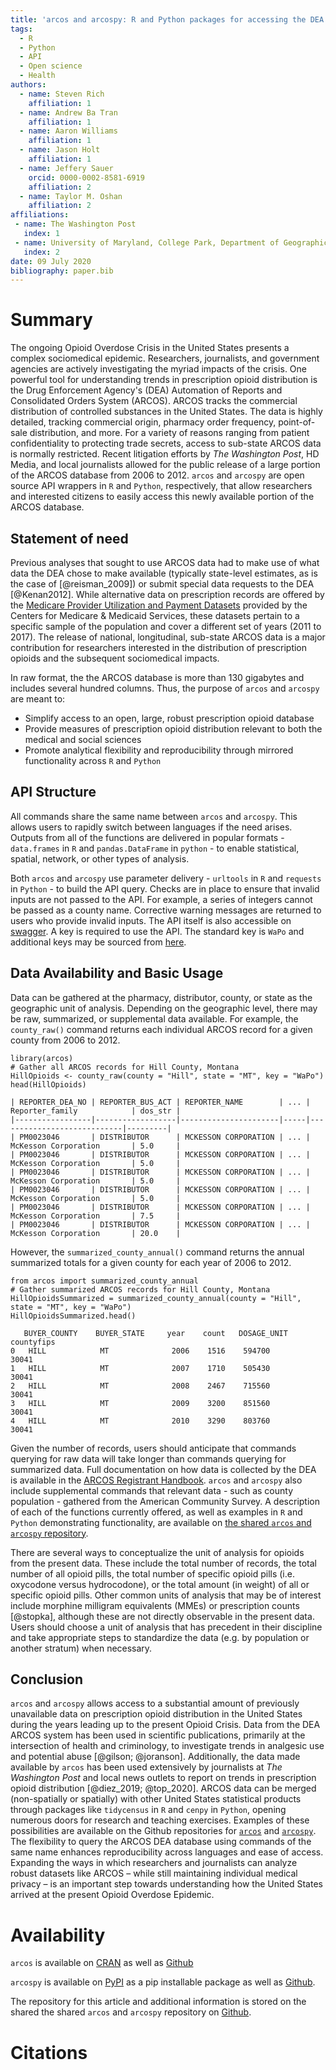 ```yaml
---
title: 'arcos and arcospy: R and Python packages for accessing the DEA ARCOS database from 2006 - 2014'
tags:
  - R
  - Python
  - API
  - Open science
  - Health
authors:
  - name: Steven Rich
    affiliation: 1
  - name: Andrew Ba Tran
    affiliation: 1
  - name: Aaron Williams
    affiliation: 1
  - name: Jason Holt
    affiliation: 1    
  - name: Jeffery Sauer  
    orcid: 0000-0002-8581-6919
    affiliation: 2
  - name: Taylor M. Oshan
    affiliation: 2
affiliations:
 - name: The Washington Post
   index: 1
 - name: University of Maryland, College Park, Department of Geographical Sciences
   index: 2
date: 09 July 2020
bibliography: paper.bib
---
```


# Summary

The ongoing Opioid Overdose Crisis in the United States presents a complex sociomedical epidemic. Researchers, journalists, and government agencies are actively investigating the myriad impacts of the crisis. One powerful tool for understanding trends in prescription opioid distribution is the Drug Enforcement Agency's (DEA) Automation of Reports and Consolidated Orders System (ARCOS). ARCOS tracks the commercial distribution of controlled substances in the United States. The data is highly detailed, tracking commercial origin, pharmacy order frequency, point-of-sale distribution, and more. For a variety of reasons ranging from patient confidentiality to protecting trade secrets, access to sub-state ARCOS data is normally restricted. Recent litigation efforts by *The Washington Post*, HD Media, and local journalists allowed for the public release of a large portion of the ARCOS database from 2006 to 2012. `arcos` and `arcospy` are open source API wrappers in `R` and `Python`, respectively, that allow researchers and interested citizens to easily access this newly available portion of the ARCOS database.

## Statement of need

Previous analyses that sought to use ARCOS data had to make use of what data the DEA chose to make available (typically state-level estimates, as is the case of [@reisman_2009]) or submit special data requests to the DEA [@Kenan2012]. While alternative data on prescription records are offered by the [Medicare Provider Utilization and Payment Datasets](https://www.cms.gov/Research-Statistics-Data-and-Systems/Statistics-Trends-and-Reports/Medicare-Provider-Charge-Data) provided by the Centers for Medicare & Medicaid Services,  these datasets pertain to a specific sample of the population and cover a different set of years (2011 to 2017). The release of national, longitudinal, sub-state ARCOS data is a major contribution for researchers interested in the distribution of prescription opioids and the subsequent sociomedical impacts.

In raw format, the the ARCOS database is more than 130 gigabytes and includes several hundred columns. Thus, the purpose of `arcos` and `arcospy` are meant to:
- Simplify access to an open, large, robust prescription opioid database
- Provide measures of prescription opioid distribution relevant to both the medical and social sciences 
- Promote analytical flexibility and reproducibility through mirrored functionality across `R` and `Python` 

## API Structure

All commands share the same name between `arcos` and `arcospy`. This allows users to rapidly switch between languages if the need arises. Outputs from all of the functions are delivered in popular formats - `data.frames` in `R` and `pandas.DataFrame` in `python` -  to enable statistical, spatial, network, or other types of analysis.

Both `arcos` and `arcospy` use parameter delivery - `urltools` in `R` and `requests` in `Python` - to build the API query. Checks are in place to ensure that invalid inputs are not passed to the API. For example, a series of integers cannot be passed as a county name. Corrective warning messages are returned to users who provide invalid inputs. The API itself is also accessible on [swagger](https://arcos-api.ext.nile.works/__swagger__/). A key is required to use the API. The standard key is `WaPo` and additional keys may be sourced from [here](https://github.com/wpinvestigative/arcos).   

## Data Availability and Basic Usage

 Data can be gathered at the pharmacy, distributor, county, or state as the geographic unit of analysis. Depending on the geographic level, there may be raw, summarized, or supplemental data available. For example, the `county_raw()` command returns each individual ARCOS record for a given county from 2006 to 2012. 

 ```
library(arcos)
# Gather all ARCOS records for Hill County, Montana
HillOpioids <- county_raw(county = "Hill", state = "MT", key = "WaPo")
head(HillOpioids)

| REPORTER_DEA_NO | REPORTER_BUS_ACT | REPORTER_NAME        | ... | Reporter_family            | dos_str |
|-----------------|------------------|----------------------|-----|----------------------------|---------|
| PM0023046       | DISTRIBUTOR      | MCKESSON CORPORATION | ... | McKesson Corporation       | 5.0     |
| PM0023046       | DISTRIBUTOR      | MCKESSON CORPORATION | ... | McKesson Corporation       | 5.0     |
| PM0023046       | DISTRIBUTOR      | MCKESSON CORPORATION | ... | McKesson Corporation       | 5.0     |
| PM0023046       | DISTRIBUTOR      | MCKESSON CORPORATION | ... | McKesson Corporation       | 5.0     |
| PM0023046       | DISTRIBUTOR      | MCKESSON CORPORATION | ... | McKesson Corporation       | 7.5     |
| PM0023046       | DISTRIBUTOR      | MCKESSON CORPORATION | ... | McKesson Corporation       | 20.0    |
```

 However, the `summarized_county_annual()` command returns the annual summarized totals for a given county for each year of 2006 to 2012. 

 ```
from arcos import summarized_county_annual
# Gather summarized ARCOS records for Hill County, Montana
HillOpioidsSummarized = summarized_county_annual(county = "Hill", state = "MT", key = "WaPo")
HillOpioidsSummarized.head()

 	BUYER_COUNTY 	BUYER_STATE 	year 	count 	DOSAGE_UNIT 	countyfips
0 	HILL 	        MT 	            2006 	1516 	594700 	        30041
1 	HILL 	        MT 	            2007 	1710 	505430 	        30041
2 	HILL 	        MT 	            2008 	2467 	715560 	        30041
3 	HILL 	        MT 	            2009 	3200 	851560 	        30041
4 	HILL 	        MT 	            2010 	3290 	803760 	        30041

 ```

 Given the number of records, users should anticipate that commands querying for raw data will take longer than commands querying for summarized data. Full documentation on how data is collected by the DEA is available in the [ARCOS Registrant Handbook](https://www.deadiversion.usdoj.gov/arcos/handbook/full.pdf). `arcos` and `arcospy` also include supplemental commands that relevant data - such as county population - gathered from the American Community Survey. A description of each of the functions currently offered, as well as examples in `R` and `Python` demonstrating functionality, are available on [the shared `arcos` and `arcospy` repository](https://github.com/jeffcsauer/arcos_arcospy_information).

There are several ways to conceptualize the unit of analysis for opioids from the present data. These include the total number of records, the total number of all opioid pills, the total number of specific opioid pills (i.e. oxycodone versus hydrocodone), or the total amount (in weight) of all or specific opioid pills. Other common units of analysis that may be of interest include morphine milligram equivalents (MMEs) or prescription counts [@stopka], although these are not directly observable in the present data. Users should choose a unit of analysis that has precedent in their discipline and take appropriate steps to standardize the data (e.g. by population or another stratum) when necessary.

## Conclusion

`arcos` and `arcospy` allows access to a substantial amount of previously unavailable data on prescription opioid distribution in the United States during the years leading up to the present Opioid Crisis. Data from the DEA ARCOS system has been used in scientific publications, primarily at the intersection of health and criminology, to investigate trends in analgesic use and potential abuse [@gilson; @joranson]. Additionally, the data made available by `arcos` has been used extensively by journalists at *The Washington Post* and local news outlets to report on trends in prescription opioid distribution [@diez_2019; @top_2020]. ARCOS data can be merged (non-spatially or spatially) with other United States statistical products through packages like ``tidycensus`` in ``R`` and ``cenpy`` in ``Python``, opening numerous doors for research and teaching exercises. Examples of these possibilities are available on the Github repositories for [``arcos``](https://github.com/wpinvestigative/arcos) and [``arcospy``](https://github.com/wpinvestigative/arcos). The flexibility to query the ARCOS DEA database using commands of the same name enhances reproducibility across languages and ease of access. Expanding the ways in which researchers and journalists can analyze robust datasets like ARCOS – while still maintaining individual medical privacy – is an important step towards understanding how the United States arrived at the present Opioid Overdose Epidemic.

# Availability

``arcos`` is available on [CRAN](https://cran.r-project.org/web/packages/arcos/index.html) as well as [Github](https://github.com/wpinvestigative/arcos)

``arcospy`` is available on [PyPI](https://pypi.org/project/arcospy/) as a pip installable package as well as [Github](https://github.com/jeffcsauer/arcospy).

The repository for this article and additional information is stored on the shared the shared `arcos` and `arcospy` repository on [Github](https://github.com/jeffcsauer/arcos_arcospy_information).

# Citations
